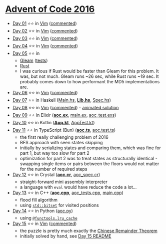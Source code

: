 # [Advent of Code 2016](https://adventofcode.com/2016)

- [Day 01](https://adventofcode.com/2016/day/1) ⭐⭐ in
  [Vim](../vim/2016/day-01/aoc-2016-01.vim)
  ([commented](../vim/2016/day-01/aoc-2016-01.commented.vim))
- [Day 02](https://adventofcode.com/2016/day/2) ⭐⭐ in
  [Vim](../vim/2016/day-02/aoc-2016-02.vim)
  ([commented](../vim/2016/day-02/aoc-2016-02.commented.vim))
- [Day 03](https://adventofcode.com/2016/day/3) ⭐⭐ in
  [Vim](../vim/2016/day-03/aoc-2016-03.vim)
  ([commented](../vim/2016/day-03/aoc-2016-03.commented.vim))
- [Day 04](https://adventofcode.com/2016/day/4) ⭐⭐ in
  [Vim](../vim/2016/day-04/aoc-2016-04.vim)
  ([commented](../vim/2016/day-04/aoc-2016-04.commented.vim))
- [Day 05](https://adventofcode.com/2016/day/5) ⭐⭐ in
  - [Gleam](./day-05-gleam/src/aoc_2016_day_05.gleam)
    ([tests](./day-05-gleam/test/aoc_2016_day_05_test.gleam))
  - [Rust](./day-05-rust/src/main.rs)
  - I was curious if Rust would be faster than Gleam for this problem. It was,
    but not much. Gleam runs ~26 sec, while Rust runs ~19 sec. It probably comes
    down to how performant the MD5 implementations are.
- [Day 06](https://adventofcode.com/2016/day/6) ⭐⭐ in
  [Vim](../vim/2016/day-06/aoc-2016-06.vim)
  ([commented](../vim/2016/day-06/aoc-2016-06.commented.vim))
- [Day 07](https://adventofcode.com/2016/day/7) ⭐⭐ in Haskell
  ([Main.hs](./day-07-haskell/app/Main.hs),
  **[Lib.hs](./day-07-haskell/src/Lib.hs)**,
  [Spec.hs](./day-07-haskell/test/Spec.hs))
- [Day 08](https://adventofcode.com/2016/day/8) ⭐⭐ in
  [Vim](../vim/2016/day-08/aoc-2016-08.vim)
  ([commented](../vim/2016/day-08/aoc-2016-08.commented.vim)) -
  [animated solution](../vim/2016/day-08/README.md)
- [Day 09](https://adventofcode.com/2016/day/9) ⭐⭐ in Elixir
  (**[aoc.ex](./day-09-elixir/lib/aoc.ex)**,
  [main.ex](./day-09-elixir/lib/main.ex),
  [aoc_test.exs](./day-09-elixir/test/aoc_test.exs))
- [Day 10](https://adventofcode.com/2016/day/10) ⭐⭐ in Kotlin
  (**[App.kt](./day-10-kotlin/app/src/main/kotlin/aoc/App.kt)**,
  [AppTest.kt](./day-10-kotlin/app/src/test/kotlin/aoc/AppTest.kt))
- [Day 11](https://adventofcode.com/2016/day/11) ⭐⭐ in TypeScript (Bun)
  (**[aoc.ts](./day-11-typescript/aoc.ts)**,
  [aoc.test.ts](./day-11-typescript/aoc.test.ts))
  - the first really challenging problem of 2016
  - BFS approach with seen states skipping
  - initially by serializing states and comparing them, which was fine for part
    1, but way too slow for part 2
  - optimization for part 2 was to treat states as structurally identical -
    swapping single items or pairs between the floors would not matter for the
    number of required steps
- [Day 12](https://adventofcode.com/2016/day/12) ⭐⭐ in Crystal
  (**[aoc.cr](./day-12-crystal/src/aoc.cr)**,
  [aoc_spec.cr](./day-12-crystal/spec/aoc_spec.cr))
  - straight-forward mini assembly interpreter
  - a language with `eval` would have reduce the code a lot…
- [Day 13](https://adventofcode.com/2016/day/13) ⭐⭐ in C++
  (**[aoc.cpp](./day-13-cpp/src/aoc.cpp)**,
  [aoc_tests.cpp](./day-13-cpp/tests/aoc_tests.cpp),
  [main.cpp](./day-13-cpp/src/main.cpp))
  - flood fill algorithm
  - using [`std::bitset`](https://en.cppreference.com/w/cpp/utility/bitset) for
    visited positions
- [Day 14](https://adventofcode.com/2016/day/14) ⭐⭐ in Python
  ([aoc.py](./day-14-python/aoc.py))
  - using [`@functools.lru_cache`](https://docs.python.org/3/library/functools.html#functools.lru_cache)
- [Day 15](https://adventofcode.com/2016/day/15) ⭐⭐ in
  [Vim](../vim/2016/day-15/aoc-2016-15.vim)
  ([commented](../vim/2016/day-15/aoc-2016-15.commented.vim))
  - the puzzle is pretty much exactly the [Chinese Remainder
    Theorem](https://en.wikipedia.org/wiki/Chinese_remainder_theorem)
  - initially solved by hand, see [Day 15 README](../vim/2016/day-15/README.md)
